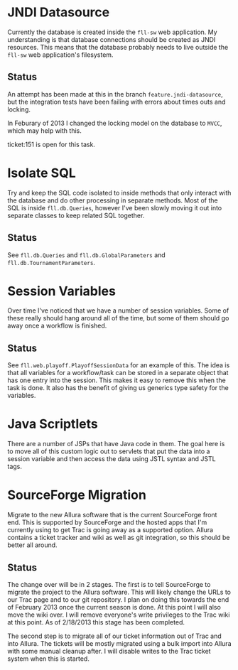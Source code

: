 JNDI Datasource
===============

Currently the database is created inside the `fll-sw` web application. My understanding is that database connections should be created as JNDI resources. This means that the database probably needs to live outside the `fll-sw` web application's filesystem. 

Status
------
An attempt has been made at this in the branch `feature.jndi-datasource`, but the integration tests have been failing with errors about times outs and locking.

In Feburary of 2013 I changed the locking model on the database to `MVCC`, which may help with this.

ticket:151 is open for this task.


Isolate SQL
===========
Try and keep the SQL code isolated to inside methods that only interact with the database and do other processing in separate methods. Most of the SQL is inside `fll.db.Queries`, however I've been slowly moving it out into separate classes to keep related SQL together.

Status
-------
See `fll.db.Queries` and `fll.db.GlobalParameters` and `fll.db.TournamentParameters`.


Session Variables
=================
Over time I've noticed that we have a number of session variables. Some of these really should hang around all of the time, but some of them should go away once a workflow is finished. 

Status
-------
See `fll.web.playoff.PlayoffSessionData` for an example of this. The idea is that all variables for a workflow/task can be stored in a separate object that has one entry into the session. This makes it easy to remove this when the task is done. It also has the benefit of giving us generics type safety for the variables.


Java Scriptlets
===============
There are a number of JSPs that have Java code in them. The goal here is to move all of this custom logic out to servlets that put the data into a session variable and then access the data using JSTL syntax and JSTL tags.


SourceForge Migration
=====================
Migrate to the new Allura software that is the current SourceForge front end. This is supported by SourceForge and the hosted apps that I'm currently using to get Trac is going away as a supported option. Allura contains a ticket tracker and wiki as well as git integration, so this should be better all around. 

Status
-------
The change over will be in 2 stages. The first is to tell SourceForge to migrate the project to the Allura software. This will likely change the URLs to our Trac page and to our git repository. I plan on doing this towards the end of February 2013 once the current season is done. At this point I will also move the wiki over. I will remove everyone's write privileges to the Trac wiki at this point. 
As of 2/18/2013 this stage has been completed.

The second step is to migrate all of our ticket information out of Trac and into Allura. The tickets will be mostly migrated using a bulk import into Allura with some manual cleanup after. I will disable writes to the Trac ticket system when this is started.
